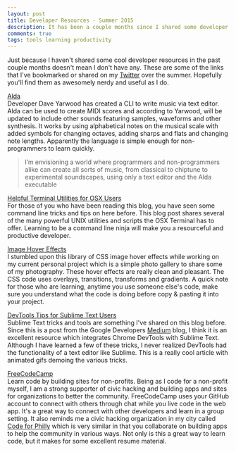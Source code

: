 ```yaml
---
layout: post
title: Developer Resources - Summer 2015
description: It has been a couple months since I shared some developer resources so I made sure to post some extra worthwhile links for this summer's link dump.
comments: true
tags: tools learning productivity
---
```


Just because I haven't shared some cool developer resources in the past couple months doesn't mean I don't have any. These are some of the links that I've bookmarked or shared on my [Twitter](http://www.twitter.com/tonecodes) over the summer. Hopefully you'll find them as awesomely nerdy and useful as I do.

[Alda](http://daveyarwood.github.io/alda/2015/09/05/alda-a-manifesto-and-gentle-introduction/)<br>
Developer Dave Yarwood has created a CLI to write music via text editor. Alda can be used to create MIDI scores and according to Yarwood, will be updated to include other sounds featuring samples, waveforms and other synthesis. It works by using alphabetical notes on the musical scale with added symbols for changing octaves, adding sharps and flats and changing note lengths. Apparently the language is simple enough for non-programmers to learn quickly.

>I’m envisioning a world where programmers and non-programmers alike can create all sorts of music, from classical to chiptune to experimental soundscapes, using only a text editor and the Alda executable

[Helpful Terminal Utilities for OSX Users](http://www.mitchchn.me/2014/os-x-terminal/)<br>
For those of you who have been reading this blog, you have seen some command line tricks and tips on here before. This blog post shares several of the many powerful UNIX utilities and scripts the OSX Terminal has to offer. Learning to be a command line ninja will make you a resourceful and productive developer.

[Image Hover Effects](http://miketricking.github.io/dist/)<br>
I stumbled upon this library of CSS image hover effects while working on my current personal project which is a simple photo gallery to share some of my photography. These hover effects are really clean and pleasant. The CSS code uses overlays, transitions, transforms and gradients. A quick note for those who are learning, anytime you use someone else's code, make sure you understand what the code is doing before copy &amp; pasting it into your project.

[DevTools Tips for Sublime Text Users](https://medium.com/google-developers/devtools-tips-for-sublime-text-users-cdd559ee80f8)<br>
Sublime Text tricks and tools are something I've shared on this blog before. Since this is a post from the Google Developers [Medium](https://medium.com/google-developers) blog, I think it is an excellent resource which integrates Chrome DevTools with Sublime Text. Although I have learned a few of these tricks, I never realized DevTools had the functionality of a text editor like Sublime. This is a really cool article with animated gifs demoing the various tricks.

[FreeCodeCamp](http://www.freecodecamp.com/)<br>
Learn code by building sites for non-profits. Being as I code for a non-profit myself, I am a strong supporter of civic hacking and building apps and sites for organizations to better the community. FreeCodeCamp uses your GitHub account to connect with others through chat while you live code in the web app. It's a great way to connect with other developers and learn in a group setting. It also reminds me a civic hacking organization in my city called [Code for Philly](https://codeforphilly.org/) which is very similar in that you collaborate on building apps to help the community in various ways. Not only is this a great way to learn code, but it makes for some excellent resume material.
